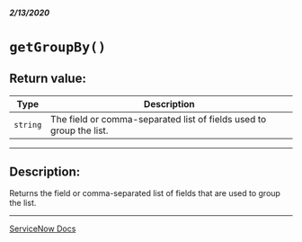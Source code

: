 ##### 2/13/2020
# `getGroupBy()`
## Return value:
| Type | Description |
|---|---|
| `string` | The field or comma-separated list of fields used to group the list. |

---

## Description:
Returns the field or comma-separated list of fields that are used to group the list.

---

[ServiceNow Docs](https://developer.servicenow.com/app.do#!/api_doc?v=newyork&id=r_GLV3-getGroupBy)
